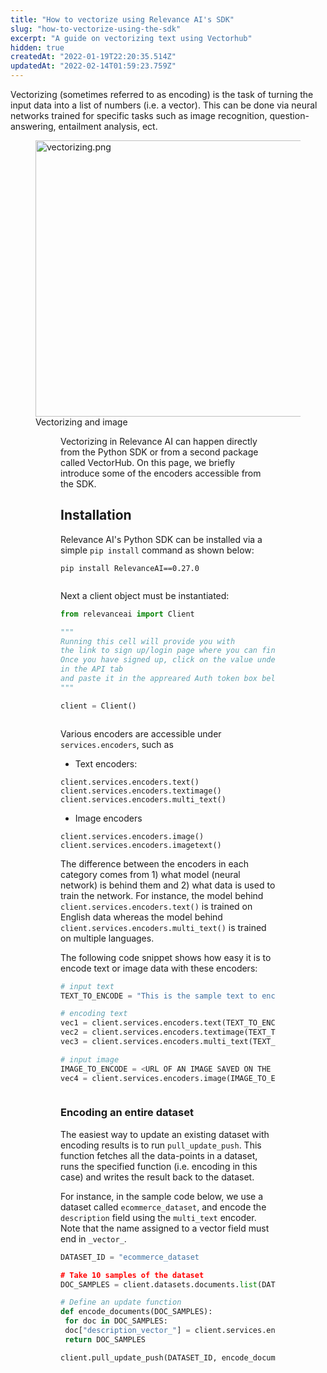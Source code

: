 ```yaml
---
title: "How to vectorize using Relevance AI's SDK"
slug: "how-to-vectorize-using-the-sdk"
excerpt: "A guide on vectorizing text using Vectorhub"
hidden: true
createdAt: "2022-01-19T22:20:35.514Z"
updatedAt: "2022-02-14T01:59:23.759Z"
---
```

Vectorizing (sometimes referred to as encoding) is the task of turning the input data into a list of numbers (i.e. a vector). This can be done via neural networks trained for specific tasks such as image recognition, question-answering, entailment analysis, ect.

<figure>
<img src="https://files.readme.io/c185d06-vectorizing.png" width="442" alt="vectorizing.png" />
<figcaption>Vectorizing and image</figcaption>
<figure>
Vectorizing in Relevance AI can happen directly from the Python SDK or from a second package called VectorHub. On this page, we briefly introduce some of the encoders accessible from the SDK.


## Installation
Relevance AI's Python SDK can be installed via a simple `pip install` command as shown below:
```shell Bash
pip install RelevanceAI==0.27.0
```
```shell
```
Next a client object must be instantiated:

```python Python (SDK)
from relevanceai import Client

"""
Running this cell will provide you with
the link to sign up/login page where you can find your credentials.
Once you have signed up, click on the value under `Authorization token`
in the API tab
and paste it in the appreared Auth token box below
"""

client = Client()
```
```python
```
Various encoders are accessible under `services.encoders`, such as
* Text encoders:
```
client.services.encoders.text()
client.services.encoders.textimage()
client.services.encoders.multi_text()
```
* Image encoders
```
client.services.encoders.image()
client.services.encoders.imagetext()
```
The difference between the encoders in each category comes from 1) what model (neural network) is behind them and 2) what data is used to train the network. For instance, the model behind `client.services.encoders.text()` is trained on English data whereas the model behind `client.services.encoders.multi_text()` is trained on multiple languages.


The following code snippet shows how easy it is to encode text or image data with these encoders:
```python Python (SDK)
# input text
TEXT_TO_ENCODE = "This is the sample text to encode"

# encoding text
vec1 = client.services.encoders.text(TEXT_TO_ENCODE)
vec2 = client.services.encoders.textimage(TEXT_TO_ENCODE)
vec3 = client.services.encoders.multi_text(TEXT_TO_ENCODE)

# input image
IMAGE_TO_ENCODE = <URL OF AN IMAGE SAVED ON THE NET>
vec4 = client.services.encoders.image(IMAGE_TO_ENCODE)
```
```python
```
### Encoding an entire dataset

The easiest way to update an existing dataset with encoding results is to run `pull_update_push`. This function fetches all the data-points in a dataset, runs the specified function (i.e. encoding in this case) and writes the result back to the dataset.

For instance, in the sample code below, we use a dataset called `ecommerce_dataset`, and encode the `description` field using the `multi_text` encoder. Note that the name assigned to a vector field must end in `_vector_`.
```python Python (SDK)
DATASET_ID = "ecommerce_dataset

# Take 10 samples of the dataset
DOC_SAMPLES = client.datasets.documents.list(DATASET_ID, page_size = 10)

# Define an update function
def encode_documents(DOC_SAMPLES):
 for doc in DOC_SAMPLES:
 doc["description_vector_"] = client.services.encoders.multi_text(doc['description'])
 return DOC_SAMPLES

client.pull_update_push(DATASET_ID, encode_documents)
```
```python
```